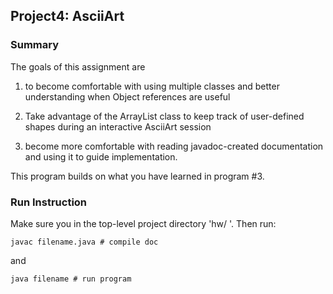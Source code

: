 ## Project4: AsciiArt
### Summary
The goals of this assignment are 

1) to become comfortable with using multiple classes and better understanding when Object references are useful

2) Take advantage of the ArrayList class to keep track of user-defined shapes during an interactive AsciiArt session 

3) become more comfortable with reading javadoc-created documentation and using it to guide implementation. 

This program builds on what you have learned in program #3.

### Run Instruction
Make sure you in the top-level project directory 'hw/ '. Then run:
```
javac filename.java # compile doc
```
and 
```
java filename # run program
```

